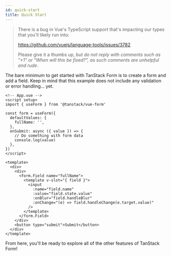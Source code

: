 ```yaml
---
id: quick-start
title: Quick Start
---
```


> There is a bug in Vue's TypeScript support that's impacting our types that you'll likely run into:
>
> https://github.com/vuejs/language-tools/issues/3782
>
> Please give it a thumbs up, but _do not reply with comments such as "+1" or "When will this be fixed?", as such comments are unhelpful and rude_.

The bare minimum to get started with TanStack Form is to create a form and add a field. Keep in mind that this example does not include any validation or error handling... yet.

```vue
<!-- App.vue -->
<script setup>
import { useForm } from '@tanstack/vue-form'

const form = useForm({
  defaultValues: {
    fullName: '',
  },
  onSubmit: async ({ value }) => {
    // Do something with form data
    console.log(value)
  },
})
</script>

<template>
  <div>
    <div>
      <form.Field name="fullName">
        <template v-slot="{ field }">
          <input
            :name="field.name"
            :value="field.state.value"
            :onBlur="field.handleBlur"
            :onChange="(e) => field.handleChange(e.target.value)"
          />
        </template>
      </form.Field>
    </div>
    <button type="submit">Submit</button>
  </div>
</template>
```

From here, you'll be ready to explore all of the other features of TanStack Form!

